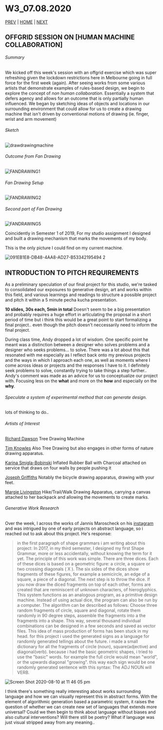 # W3_07.08.2020

[PREV](https://mikewlam.github.io/S2A/WK02) | [HOME](https://mikewlam.github.io/S2A) | [NEXT](https://mikewlam.github.io/S2A/WK04)

## OFFGRID SESSION ON [HUMAN MACHINE COLLABORATION] 

###### Summary
We kicked off this week's session with an offgrid exercise which was super refreshing given the lockdown restrictions here in Melbourne going in full force for the first week (again). After seeing works from some various artists that demonstrate examples of rules-based design, we begin to explore the concept of *non human collaboration*. Essentially a system that defers agency and allows for an outcome that is only partially human influenced. We began by sketching ideas of objects and locations in our surrounding environment that could allow for us to create a drawing machine that isn't driven by conventional motions of drawing (ie. finger, wrist and arm movement)
###### Sketch
![drawdrawingmachine](https://user-images.githubusercontent.com/68724434/89787874-98cb6a80-db61-11ea-8afa-1a686178e291.png)
###### Outcome from *Fan Drawing*
![FANDRAWING1](https://user-images.githubusercontent.com/68724434/89785302-8b13e600-db5d-11ea-9d43-b2aa56f39986.jpg)
###### *Fan Drawing* Setup
![FANDRAWING2](https://user-images.githubusercontent.com/68724434/89785358-a252d380-db5d-11ea-8c1c-e8b4e86777a7.jpg)
###### Second part of *Fan Drawing*
![FANDRAWING5](https://user-images.githubusercontent.com/68724434/89785365-a7b01e00-db5d-11ea-990f-d845c56937e7.jpg)

Coincidently in Semester 1 of 2019, For my studio assignment I designed and built a drawing mechanism that marks the movements of my body.

This is the only picture I could find on my current machine.

![091EB1E8-DB48-4AA8-AD27-B53342195494 2](https://user-images.githubusercontent.com/68724434/89786124-c7941180-db5e-11ea-9e43-7ec5ad125e64.png)</br>

## INTRODUCTION TO PITCH REQUIREMENTS
As a preliminary speculation of our final project for this studio, we're tasked to consolidated our exposures to generative design, art and works within this field, and various learnings and readings to structure a possible project and pitch it within a 5 minute pecha kucha presentation.

**10 slides, 30s each, 5min in total**
Doesn't seem to be a big presentation and probably requires a huge effort in articulating the proposal in a short period of time but i think this would be a great point to start formalizing a final project.. even though the pitch doesn't neccessarily need to inform the final project.

During class time, Andy dropped a lot of wisdom. One specific point he meant was a distinction between a designer who solves problems and a designer who seeks problems... to solve. There was a lot about this that resonated with me especially as I reflect back onto my previous projects and the ways in which I approach each one, as well as moments where I come across ideas or projects and the responses I have to it. I definitely seek problems to solve, constantly trying to take things a step further..</br> Andy's comment was made as an advice for us to conceptualize our project with. Focusing less on the **what** and more on the **how** and especially on the **why**.

###### Speculate a system of experimental method that can generate design.

lots of thinking to do..

###### Artists of Interest
[Richard Dawson](https://wakeupscreaming.com/richard-dawson-the-tree-drawing-machine/) Tree Drawing Machine 

[Tim Knowles](http://www.timknowles.co.uk/) Also Tree Drawing but also engages in other forms of nature drawing apparatus.

[Karina Smigla-Bobinski](https://www.smigla-bobinski.com/english/works/ADA/) Inflated Rubber Ball with Charcoal attached on service that draws on four walls by people pushing it

[Joseph Griffiths](https://josephlgriffiths.com/index.html) Notably the bicycle drawing apparatus, drawing with your feet.

[Margie Livingston](http://www.margie.net/index.html) Hike/Trail/Walk Drawing Apparatus, carrying a canvas attached to her backpack and allowing the movements to create marks.

###### Generative Work Research

Over the week, I across the works of Jannis Maroscheck on his [instagram](https://www.instagram.com/jannimaroscheck/) and was intrigued by one of early projects on abstract language, so i reached out to ask about this project. He's response:

>in the first paragraph of shape grammars i am writing about this project: In 2017, in my third semester, I designed my first Shape Grammar, more or less accidentally, without knowing the term for it yet. The principle of this work was simple.
There are three dices. Each of these dices is based on a geometric figure: a circle, a square or two crossing diagonals ( X ). The six sides of the dices show fragments of these figures, for example a semicircle, an edge of a square, a piece of a diagonal. The next step is to throw the dice. If you now draw the diced fragments on top of each other, forms are created that are reminiscent of unknown characters, of hieroglyphics.
This system functions as an analogous program, as a primitive design machine. Instead of using actual dice, the program can also be run by a computer. The algorithm can be described as follows: Choose three random fragments of circle, square and diagonal, rotate them randomly in 90 degree steps, assemble the fragments into a the fragments into a shape. This way, several thousand individual combinations can be designed in a few seconds and saved as vector files.
This idea of mass production of forms has been stuck in my head. for this project i used the generated signs as a language for randomly generated tellings about the future. i made a small dictionary for all the fragments of circle (noun), square(adjective) and diagonal(verb). because i had the basic geometric shapes, i tried to use the "basic" words. for example the full circle would mean "world", or the upwards diagonal "growing". this way each sign would be one randomly generated sentence with this syntax: The ADJ NOUN will VERB.

![Screen Shot 2020-08-10 at 11 46 05 pm](https://user-images.githubusercontent.com/68724434/89789266-b7cafc00-db63-11ea-81ae-2163950fab78.png)


I think there's something really interesting about works surrounding language and how we can visually represent this in abstract forms. With the element of algorithmic generation based a parametric system, it raises the question of whether we can create new set of languages that extends more universal? Could we then begin to think about language without biases and also cultural interventions? Will there still be poetry? What if language was just visual stripped away from any meaning..
